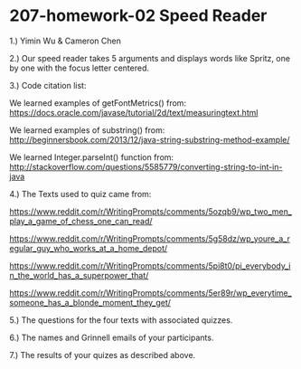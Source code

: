 # 207-homework-02 Speed Reader

1.) Yimin Wu & Cameron Chen

2.) Our speed reader takes 5 arguments <filename> <width> <height> <font size> <wpm> and displays words like Spritz, one by one with the focus letter centered.

3.) Code citation list:

We learned examples of getFontMetrics() from:
https://docs.oracle.com/javase/tutorial/2d/text/measuringtext.html

We learned examples of substring() from:
http://beginnersbook.com/2013/12/java-string-substring-method-example/

We learned Integer.parseInt() function from:
http://stackoverflow.com/questions/5585779/converting-string-to-int-in-java

4.) The Texts used to quiz came from:

https://www.reddit.com/r/WritingPrompts/comments/5ozqb9/wp_two_men_play_a_game_of_chess_one_can_read/

https://www.reddit.com/r/WritingPrompts/comments/5g58dz/wp_youre_a_regular_guy_who_works_at_a_home_depot/

https://www.reddit.com/r/WritingPrompts/comments/5pi8t0/pi_everybody_in_the_world_has_a_superpower_that/

https://www.reddit.com/r/WritingPrompts/comments/5er89r/wp_everytime_someone_has_a_blonde_moment_they_get/

5.) The questions for the four texts with associated quizzes.

6.) The names and Grinnell emails of your participants.

7.) The results of your quizes as described above.
